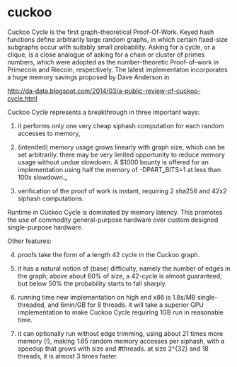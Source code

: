 cuckoo
======

Cuckoo Cycle is the first graph-theoretical Proof-Of-Work.
Keyed hash functions define arbitrarily large random graphs,
in which certain fixed-size subgraphs occur with suitably small probability.
Asking for a cycle, or a clique, is a close analogue of asking for
a chain or cluster of primes numbers, which were adopted as the
number-theoretic Proof-of-work in Primecoin and Riecoin, respectively.
The latest implementaton incorporates a huge memory savings proposed by Dave Anderson in

http://da-data.blogspot.com/2014/03/a-public-review-of-cuckoo-cycle.html


Cuckoo Cycle represents a breakthrough in three important ways:

1) it performs only one very cheap siphash computation for each random accesses to memory,

2) (intended) memory usage grows linearly with graph size, which can be set arbitrarily.
   there may be very limited opportunity to reduce memory usage without undue slowdown.
   A $1000 bounty is offered for an implementation using half the memory of -DPART_BITS=1
   at less than 100x slowdown._

3) verification of the proof of work is instant, requiring 2 sha256 and 42x2 siphash computations.

Runtime in Cuckoo Cycle is dominated by memory latency. This promotes the use
of commodity general-purpose hardware over custom designed single-purpose hardware.

Other features:

4) proofs take the form of a length 42 cycle in the Cuckoo graph.

5) it has a natural notion of (base) difficulty, namely the number of edges in the graph;
   above about 60% of size, a 42-cycle is almost guaranteed, but below 50% the probability
   starts to fall sharply.

6) running time new implementation on high end x86 is 1.8s/MB single-threaded,
   and 6min/GB for 8 threads. it will take a superior GPU implementation to make
   Cuckoo Cycle requiring 1GB run in reasonable time.

7) it can optionally run without edge trimming, using about 21 times more memory (!), making
   1.65 random memory accesses per siphash, with a speedup that grows with size and #threads.
   at size 2^{32} and 18 threads, it is almost 3 times faster.
